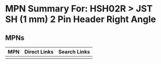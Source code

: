 



# MPN Summary For: HSH02R > JST SH (1 mm) 2 Pin Header Right Angle

## MPNs
  

|MPN|Direct Links|Search Links|
| :--- | :--- | :--- |
||||
